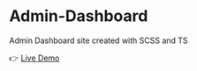# Admin-Dashboard

Admin Dashboard site created with SCSS and TS

:point_right: <a href="https://drewnioq.github.io/admin-dashboard/" target="_blank">Live Demo</a>
